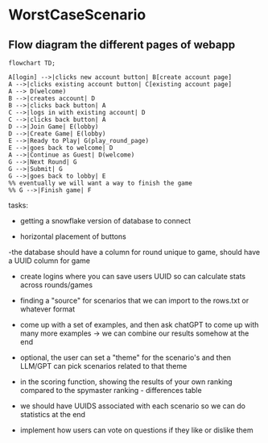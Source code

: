# WorstCaseScenario

## Flow diagram the different pages of webapp

```mermaid
flowchart TD;

A[login] -->|clicks new account button| B[create account page]
A -->|clicks existing account button| C[existing account page]
A --> D(welcome)
B -->|creates account| D
B -->|clicks back button| A
C -->|logs in with existing account| D
C -->|clicks back button| A
D -->|Join Game| E(lobby)
D -->|Create Game| E(lobby)
E -->|Ready to Play| G(play_round_page)
E -->|goes back to welcome| D
A -->|Continue as Guest| D(welcome)
G -->|Next Round| G
G -->|Submit| G
G -->|goes back to lobby| E
%% eventually we will want a way to finish the game
%% G -->|Finish game| F

```

tasks:
- getting a snowflake version of database to connect

- horizontal placement of buttons

-the database should have a column for round unique to game, should have a UUID column for game

- create logins where you can save users UUID so can calculate stats across rounds/games

- finding a "source" for scenarios that we can import to the rows.txt or whatever format

- come up with a set of examples, and then ask chatGPT to come up with many more examples
-> we can combine our results somehow at the end

- optional, the user can set a "theme" for the scenario's and then LLM/GPT can pick scenarios related to that theme

- in the scoring function, showing the results of your own ranking compared to the spymaster ranking - differences table

- we should have UUIDS associated with each scenario so we can do statistics at the end

- implement how users can vote on questions if they like or dislike them